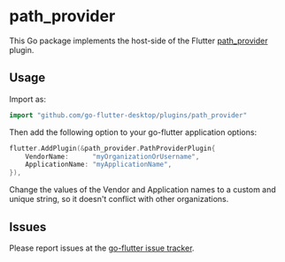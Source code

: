 # path_provider

This Go package implements the host-side of the Flutter [path_provider](https://github.com/flutter/plugins/tree/master/packages/path_provider) plugin.

## Usage

Import as:

```go
import "github.com/go-flutter-desktop/plugins/path_provider"
```

Then add the following option to your go-flutter application options:

```go
flutter.AddPlugin(&path_provider.PathProviderPlugin{
	VendorName:      "myOrganizationOrUsername",
	ApplicationName: "myApplicationName",
}),
```

Change the values of the Vendor and Application names to a custom and unique
string, so it doesn't conflict with other organizations.

## Issues

Please report issues at the [go-flutter issue tracker](https://github.com/go-flutter-desktop/go-flutter/issues/).
